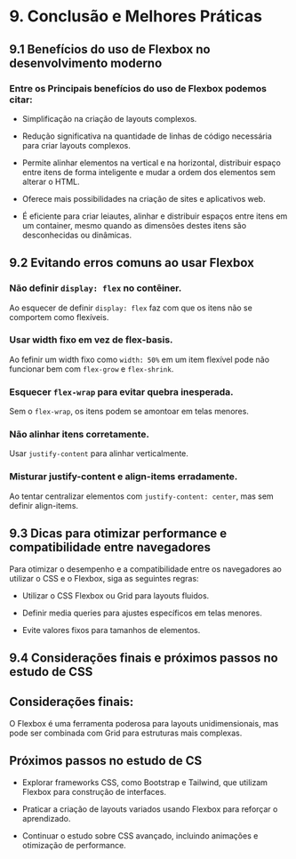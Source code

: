 # **9. Conclusão e Melhores Práticas**

## **9.1 Benefícios do uso de Flexbox no desenvolvimento moderno**

### Entre os Principais benefícios do uso de Flexbox podemos citar:
- Simplificação na criação de layouts complexos.

- Redução significativa na quantidade de linhas de código necessária para criar layouts complexos.

- Permite alinhar elementos na vertical e na horizontal, distribuir espaço entre itens de forma inteligente e mudar a ordem dos elementos sem alterar o HTML.

- Oferece mais possibilidades na criação de sites e aplicativos web.

- É eficiente para criar leiautes, alinhar e distribuir espaços entre itens em um container, mesmo quando as dimensões destes itens são desconhecidas ou dinâmicas.

## **9.2 Evitando erros comuns ao usar Flexbox**
### Não definir `display: flex` no contêiner.
Ao esquecer de definir `display: flex` faz com que os itens não se comportem como flexíveis.

### Usar width fixo em vez de flex-basis.
Ao fefinir um width fixo como `width: 50%` em um item flexível pode não funcionar bem com `flex-grow` e `flex-shrink`.

### Esquecer `flex-wrap` para evitar quebra inesperada.
Sem o `flex-wrap`, os itens podem se amontoar em telas menores.

### Não alinhar itens corretamente.
Usar `justify-content` para alinhar verticalmente.

### Misturar justify-content e align-items erradamente.
Ao tentar centralizar elementos com `justify-content: center`, mas sem definir align-items.

## **9.3 Dicas para otimizar performance e compatibilidade entre navegadores**
Para otimizar o desempenho e a compatibilidade entre os navegadores ao utilizar o CSS e o Flexbox, siga as seguintes regras:

- Utilizar o CSS Flexbox ou Grid para layouts fluidos.

- Definir media queries para ajustes específicos em telas menores.

- Evite valores fixos para tamanhos de elementos.

## **9.4 Considerações finais e próximos passos no estudo de CSS**

## Considerações finais:
O Flexbox é uma ferramenta poderosa para layouts unidimensionais, mas pode ser combinada com Grid para estruturas mais complexas.

## Próximos passos no estudo de CS
- Explorar frameworks CSS, como Bootstrap e Tailwind, que utilizam Flexbox para construção de interfaces.

- Praticar a criação de layouts variados usando Flexbox para reforçar o aprendizado.

- Continuar o estudo sobre CSS avançado, incluindo animações e otimização de performance.
